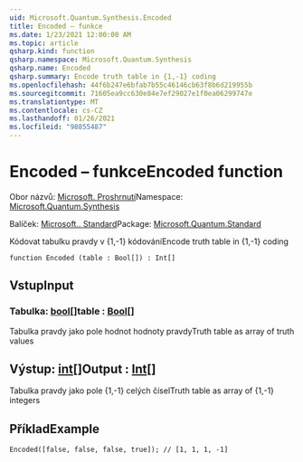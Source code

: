 ```yaml
---
uid: Microsoft.Quantum.Synthesis.Encoded
title: Encoded – funkce
ms.date: 1/23/2021 12:00:00 AM
ms.topic: article
qsharp.kind: function
qsharp.namespace: Microsoft.Quantum.Synthesis
qsharp.name: Encoded
qsharp.summary: Encode truth table in {1,-1} coding
ms.openlocfilehash: 44f6b247e6bfab7b55c46146cb63f8b6d219955b
ms.sourcegitcommit: 71605ea9cc630e84e7ef29027e1f0ea06299747e
ms.translationtype: MT
ms.contentlocale: cs-CZ
ms.lasthandoff: 01/26/2021
ms.locfileid: "98855487"
---
```

# <a name="encoded-function"></a><span data-ttu-id="a2c31-102">Encoded – funkce</span><span class="sxs-lookup"><span data-stu-id="a2c31-102">Encoded function</span></span>

<span data-ttu-id="a2c31-103">Obor názvů: [Microsoft. Proshrnutí](xref:Microsoft.Quantum.Synthesis)</span><span class="sxs-lookup"><span data-stu-id="a2c31-103">Namespace: [Microsoft.Quantum.Synthesis](xref:Microsoft.Quantum.Synthesis)</span></span>

<span data-ttu-id="a2c31-104">Balíček: [Microsoft.. Standard](https://nuget.org/packages/Microsoft.Quantum.Standard)</span><span class="sxs-lookup"><span data-stu-id="a2c31-104">Package: [Microsoft.Quantum.Standard](https://nuget.org/packages/Microsoft.Quantum.Standard)</span></span>


<span data-ttu-id="a2c31-105">Kódovat tabulku pravdy v {1,-1} kódování</span><span class="sxs-lookup"><span data-stu-id="a2c31-105">Encode truth table in {1,-1} coding</span></span>

```qsharp
function Encoded (table : Bool[]) : Int[]
```


## <a name="input"></a><span data-ttu-id="a2c31-106">Vstup</span><span class="sxs-lookup"><span data-stu-id="a2c31-106">Input</span></span>

### <a name="table--bool"></a><span data-ttu-id="a2c31-107">Tabulka: [bool](xref:microsoft.quantum.lang-ref.bool)[]</span><span class="sxs-lookup"><span data-stu-id="a2c31-107">table : [Bool](xref:microsoft.quantum.lang-ref.bool)[]</span></span>

<span data-ttu-id="a2c31-108">Tabulka pravdy jako pole hodnot hodnoty pravdy</span><span class="sxs-lookup"><span data-stu-id="a2c31-108">Truth table as array of truth values</span></span>



## <a name="output--int"></a><span data-ttu-id="a2c31-109">Výstup: [int](xref:microsoft.quantum.lang-ref.int)[]</span><span class="sxs-lookup"><span data-stu-id="a2c31-109">Output : [Int](xref:microsoft.quantum.lang-ref.int)[]</span></span>

<span data-ttu-id="a2c31-110">Tabulka pravdy jako pole {1,-1} celých čísel</span><span class="sxs-lookup"><span data-stu-id="a2c31-110">Truth table as array of {1,-1} integers</span></span>

## <a name="example"></a><span data-ttu-id="a2c31-111">Příklad</span><span class="sxs-lookup"><span data-stu-id="a2c31-111">Example</span></span>

```qsharp
Encoded([false, false, false, true]); // [1, 1, 1, -1]
```